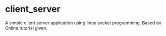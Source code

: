 # client_server

A simple client server application using linux socket programming. Based on Online tutorial given.
